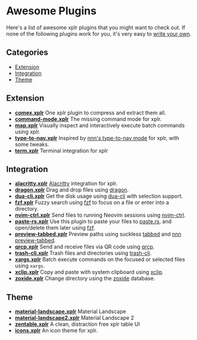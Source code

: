 # Awesome Plugins

Here's a list of awesome xplr plugins that you might want to check out. If none
of the following plugins work for you, it's very easy to
[write your own][1].

## Categories

- [Extension][32]
- [Integration][2]
- [Theme][3]

## Extension

- [**comex.xplr**][21] One xplr plugin to compress and extract them all.
- [**command-mode.xplr**][37] The missing command mode for xplr.
- [**map.xplr**][38] Visually inspect and interactively execute batch commands using xplr.
- [**type-to-nav.xplr**][28] Inspired by [nnn's type-to-nav mode][29] for xplr,
  with some tweaks.
- [**term.xplr**][39] Terminal integration for xplr 

## Integration

- [**alacritty.xplr**][33] [Alacritty][34] integration for xplr.
- [**dragon.xplr**][4] Drag and drop files using [dragon][5].
- [**dua-cli.xplr**][6] Get the disk usage using [dua-cli][7] with selection
  support.
- [**fzf.xplr**][8] Fuzzy search using [fzf][9] to focus on a file or enter
  into a directory.
- [**nvim-ctrl.xplr**][35] Send files to running Neovim sessions using
  [nvim-ctrl][36].
- [**paste-rs.xplr**][23] Use this plugin to paste your files to
  [paste.rs][24], and open/delete them later using [fzf][9].
- [**preview-tabbed.xplr**][10] Preview paths using suckless [tabbed][11] and
  [nnn preview-tabbed][12].
- [**qrcp.xplr**][26] Send and receive files via QR code using [qrcp][27].
- [**trash-cli.xplr**][13] Trash files and directories using [trash-cli][14].
- [**xargs.xplr**][22] Batch execute commands on the focused or selected files
  using `xargs`.
- [**xclip.xplr**][15] Copy and paste with system clipboard using [xclip][16].
- [**zoxide.xplr**][17] Change directory using the [zoxide][18] database.

## Theme

- [**material-landscape.xplr**][19] Material Landscape
- [**material-landscape2.xplr**][20] Material Landscape 2
- [**zentable.xplr**][31] A clean, distraction free xplr table UI
- [**icons.xplr**][30] An icon theme for xplr.

[1]: ./writing-plugins.md
[2]: #integration
[3]: #theme
[4]: https://github.com/sayanarijit/dragon.xplr
[5]: https://github.com/mwh/dragon
[6]: https://github.com/sayanarijit/dua-cli.xplr
[7]: https://github.com/Byron/dua-cli
[8]: https://github.com/sayanarijit/fzf.xplr
[9]: https://github.com/junegunn/fzf
[10]: https://github.com/sayanarijit/preview-tabbed.xplr
[11]: https://tools.suckless.org/tabbed/
[12]: https://github.com/jarun/nnn/blob/master/plugins/preview-tabbed
[13]: https://github.com/sayanarijit/trash-cli.xplr
[14]: https://github.com/andreafrancia/trash-cli
[15]: https://github.com/sayanarijit/xclip.xplr
[16]: https://github.com/astrand/xclip
[17]: https://github.com/sayanarijit/zoxide.xplr
[18]: https://github.com/ajeetdsouza/zoxide
[19]: https://github.com/sayanarijit/material-landscape.xplr
[20]: https://github.com/sayanarijit/material-landscape2.xplr
[21]: https://github.com/sayanarijit/comex.xplr
[22]: https://github.com/sayanarijit/xargs.xplr
[23]: https://github.com/dtomvan/paste-rs.xplr
[24]: https://paste.rs
[25]: https://github.com/sayanarijit/completion.xplr
[26]: https://github.com/sayanarijit/qrcp.xplr
[27]: https://github.com/claudiodangelis/qrcp
[28]: https://github.com/prncss-xyz/type-to-nav.xplr
[29]: https://github.com/jarun/nnn/wiki/concepts#type-to-nav
[30]: https://github.com/prncss-xyz/icons.xplr
[31]: https://github.com/sayanarijit/zentable.xplr
[32]: #extension
[33]: https://github.com/sayanarijit/alacritty.xplr
[34]: https://github.com/alacritty/alacritty
[35]: https://github.com/sayanarijit/nvim-ctrl.xplr
[36]: https://github.com/chmln/nvim-ctrl
[37]: https://github.com/sayanarijit/command-mode.xplr
[38]: https://github.com/sayanarijit/map.xplr
[39]: https://github.com/igorepst/term.xplr
